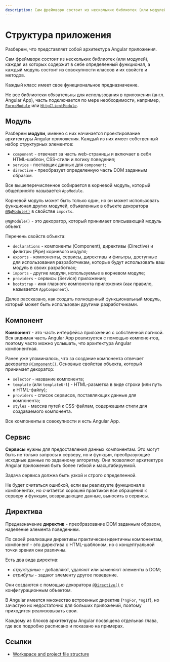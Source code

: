 ```yaml
---
description: Сам фреймворк состоит из нескольких библиотек (или модулей), каждая из которых содержит в себе определенный функционал, а каждый модуль состоит из совокупности классов и их свойств и методов
---
```


# Структура приложения

Разберем, что представляет собой архитектура Angular приложения.

Сам фреймворк состоит из нескольких библиотек (или модулей), каждая из которых содержит в себе определенный функционал, а каждый модуль состоит из совокупности классов и их свойств и методов.

Каждый класс имеет свое функциональное предназначение.

Не все библиотеки обязательны для использования в приложении (англ. Angular App), часть подключается по мере необходимости, например, [`FormsModule`](https://angular.io/api/forms/FormsModule) или [`HttpClientModule`](https://angular.io/api/common/http/HttpClientModule).

## Модуль

Разберем **модули**, именно с них начинается проектирование архитектуры Angular приложения. Каждый из них имеет собственный набор структурных элементов:

- `component` - отвечает за часть web-страницы и включает в себя HTML-шаблон, CSS-стили и логику поведения;
- `service` - поставщик данных для `component`;
- `directive` - преобразует определенную часть DOM заданным образом.

Все вышеперечисленное собирается в корневой модуль, который общепринято называется `AppModule`.

Корневой модуль может быть только один, но он может использовать функционал других модулей, объявленных в объекте декоратора [`@NgModule()`](https://angular.io/api/core/NgModule) в свойстве `imports`.

`@NgModule()` - это декоратор, который принимает описывающий модуль объект.

Перечень свойств объекта:

- `declarations` - компоненты (Component), директивы (Directive) и фильтры (Pipe) корневого модуля;
- `exports` - компоненты, сервисы, директивы и фильтры, доступные для использования разработчикам, которые будут использовать ваш модуль в своих разработках;
- `imports` - другие модули, используемые в корневом модуле;
- `providers` - сервисы (Service) приложения;
- `bootstrap` - имя главного компонента приложения (как правило, называется `AppComponent`).

Далее рассказано, как создать полноценный функциональный модуль, который может быть использован другими разработчиками.

## Компонент

**Компонент** - это часть интерфейса приложения с собственной логикой. Вся видимая часть Angular App реализуется с помощью компонентов, поэтому часто можно услышать, что архитектура Angular компонентная.

Ранее уже упоминалось, что за создание компонента отвечает декоратор [`@Component()`](https://angular.io/api/core/Component). Основные свойства объекта, который принимает декоратор:

- `selector` - название компонента;
- `template` (или `templateUrl`) - HTML-разметка в виде строки (или путь к HTML-файлу);
- `providers` - список сервисов, поставляющих данные для компонента;
- `styles` - массив путей к CSS-файлам, содержащим стили для создаваемого компонента.

Все компоненты в совокупности и есть Angular App.

## Сервис

**Сервисы** нужны для предоставления данных компонентам. Это могут быть не только запросы к серверу, но и функции, преобразующие исходные данные по заданному алгоритму. Они позволяют архитектуре Angular приложения быть более гибкой и масштабируемой.

Задача сервиса должна быть узкой и строго определенной.

Не будет считаться ошибкой, если вы реализуете функционал в компонентах, но считается хорошей практикой все обращения к серверу и функции, возвращающие данные, выносить в сервисы.

## Директива

Предназначение **директив** - преобразование DOM заданным образом, наделение элемента поведением.

По своей реализации директивы практически идентичны компонентам, компонент - это директива с HTML-шаблоном, но с концептуальной точки зрения они различны.

Есть два вида директив:

- _структурные_ - добавляют, удаляют или заменяют элементы в DOM;
- _атрибуты_ - задают элементу другое поведение.

Они создаются с помощью декоратора [`@Directive()`](https://angular.io/api/core/Directive) с конфигурационным объектом.

В Angular имеется множество встроенных директив (`*ngFor`, `*ngIf`), но зачастую их недостаточно для больших приложений, поэтому приходится реализовывать свои.

Каждому из блоков архитектуры Angular посвящена отдельная глава, где все подробно расписано и показано на примерах.

## Ссылки

- [Workspace and project file structure](https://angular.io/guide/file-structure)
